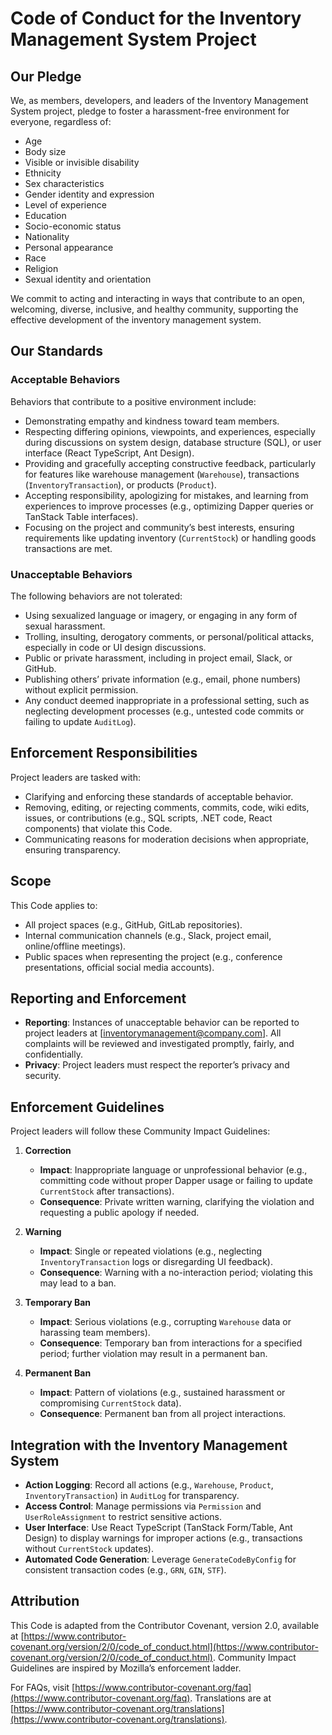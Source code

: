 # Code of Conduct for the Inventory Management System Project

## Our Pledge

We, as members, developers, and leaders of the Inventory Management System project, pledge to foster a harassment-free environment for everyone, regardless of:

- Age
- Body size
- Visible or invisible disability
- Ethnicity
- Sex characteristics
- Gender identity and expression
- Level of experience
- Education
- Socio-economic status
- Nationality
- Personal appearance
- Race
- Religion
- Sexual identity and orientation

We commit to acting and interacting in ways that contribute to an open, welcoming, diverse, inclusive, and healthy community, supporting the effective development of the inventory management system.

## Our Standards

### Acceptable Behaviors

Behaviors that contribute to a positive environment include:

- Demonstrating empathy and kindness toward team members.
- Respecting differing opinions, viewpoints, and experiences, especially during discussions on system design, database structure (SQL), or user interface (React TypeScript, Ant Design).
- Providing and gracefully accepting constructive feedback, particularly for features like warehouse management (`Warehouse`), transactions (`InventoryTransaction`), or products (`Product`).
- Accepting responsibility, apologizing for mistakes, and learning from experiences to improve processes (e.g., optimizing Dapper queries or TanStack Table interfaces).
- Focusing on the project and community’s best interests, ensuring requirements like updating inventory (`CurrentStock`) or handling goods transactions are met.

### Unacceptable Behaviors

The following behaviors are not tolerated:

- Using sexualized language or imagery, or engaging in any form of sexual harassment.
- Trolling, insulting, derogatory comments, or personal/political attacks, especially in code or UI design discussions.
- Public or private harassment, including in project email, Slack, or GitHub.
- Publishing others’ private information (e.g., email, phone numbers) without explicit permission.
- Any conduct deemed inappropriate in a professional setting, such as neglecting development processes (e.g., untested code commits or failing to update `AuditLog`).

## Enforcement Responsibilities

Project leaders are tasked with:

- Clarifying and enforcing these standards of acceptable behavior.
- Removing, editing, or rejecting comments, commits, code, wiki edits, issues, or contributions (e.g., SQL scripts, .NET code, React components) that violate this Code.
- Communicating reasons for moderation decisions when appropriate, ensuring transparency.

## Scope

This Code applies to:

- All project spaces (e.g., GitHub, GitLab repositories).
- Internal communication channels (e.g., Slack, project email, online/offline meetings).
- Public spaces when representing the project (e.g., conference presentations, official social media accounts).

## Reporting and Enforcement

- **Reporting**: Instances of unacceptable behavior can be reported to project leaders at [inventorymanagement@company.com]. All complaints will be reviewed and investigated promptly, fairly, and confidentially.
- **Privacy**: Project leaders must respect the reporter’s privacy and security.

## Enforcement Guidelines

Project leaders will follow these Community Impact Guidelines:

1. **Correction**
   - **Impact**: Inappropriate language or unprofessional behavior (e.g., committing code without proper Dapper usage or failing to update `CurrentStock` after transactions).
   - **Consequence**: Private written warning, clarifying the violation and requesting a public apology if needed.

2. **Warning**
   - **Impact**: Single or repeated violations (e.g., neglecting `InventoryTransaction` logs or disregarding UI feedback).
   - **Consequence**: Warning with a no-interaction period; violating this may lead to a ban.

3. **Temporary Ban**
   - **Impact**: Serious violations (e.g., corrupting `Warehouse` data or harassing team members).
   - **Consequence**: Temporary ban from interactions for a specified period; further violation may result in a permanent ban.

4. **Permanent Ban**
   - **Impact**: Pattern of violations (e.g., sustained harassment or compromising `CurrentStock` data).
   - **Consequence**: Permanent ban from all project interactions.

## Integration with the Inventory Management System

- **Action Logging**: Record all actions (e.g., `Warehouse`, `Product`, `InventoryTransaction`) in `AuditLog` for transparency.
- **Access Control**: Manage permissions via `Permission` and `UserRoleAssignment` to restrict sensitive actions.
- **User Interface**: Use React TypeScript (TanStack Form/Table, Ant Design) to display warnings for improper actions (e.g., transactions without `CurrentStock` updates).
- **Automated Code Generation**: Leverage `GenerateCodeByConfig` for consistent transaction codes (e.g., `GRN`, `GIN`, `STF`).

## Attribution

This Code is adapted from the Contributor Covenant, version 2.0, available at [https://www.contributor-covenant.org/version/2/0/code_of_conduct.html](https://www.contributor-covenant.org/version/2/0/code_of_conduct.html). Community Impact Guidelines are inspired by Mozilla’s enforcement ladder.

For FAQs, visit [https://www.contributor-covenant.org/faq](https://www.contributor-covenant.org/faq). Translations are at [https://www.contributor-covenant.org/translations](https://www.contributor-covenant.org/translations).
